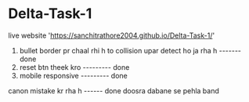 ﻿# Delta-Task-1
 live website
 'https://sanchitrathore2004.github.io/Delta-Task-1/'



1. bullet border pr chaal rhi h to collision upar detect ho ja rha h ------- done
2. reset btn theek kro --------- done 
3. mobile responsive --------- done



canon mistake kr rha h   ------ done 
doosra dabane se pehla band 